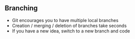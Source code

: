 ## Branching

* Git encourages you to have multiple local branches
* Creation / merging / deletion of branches take seconds
* If you have a new idea, switch to a new branch and code